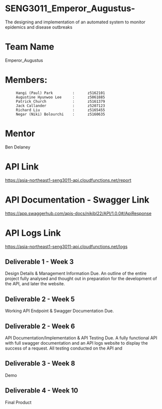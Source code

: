 # SENG3011_Emperor_Augustus-
  The designing and implementation of an automated system to monitor epidemics and disease outbreaks    

  # Team Name
  Emperor_Augustus

  # Members:
         Hangi (Paul) Park         :      z5162101   
         Augustine Hyunwoo Lee     :      z5061885  
         Patrick Church            :      z5161379
         Jack Callander            :      z5207123
         Richard Liu               :      z5165455
         Negar (Niki) Bolourchi    :      z5160635

  # Mentor
  Ben Delaney

  # API Link
  https://asia-northeast1-seng3011-api.cloudfunctions.net/report

  # API Documentation - Swagger Link
  https://app.swaggerhub.com/apis-docs/nikibl22/API/1.0.0#/ApiResponse

  # API Logs Link
  https://asia-northeast1-seng3011-api.cloudfunctions.net/logs

  ## Deliverable 1 - Week 3
  Design Details & Management Information Due.
  An outline of the entire project fully analysed and thought out in preparation for the development of the API, and later the website.

  ## Deliverable 2 - Week 5
  Working API Endpoint & Swagger Documentation Due.

  ## Deliverable 2 - Week 6
  API Documentation/Implementation & API Testing Due.
  A fully functional API with full swagger documentation and an API logs website to display the success of a request. All      testing conducted on the API and 

  ## Deliverable 3 - Week 8
  Demo

  ## Deliverable 4 - Week 10
  Final Product
